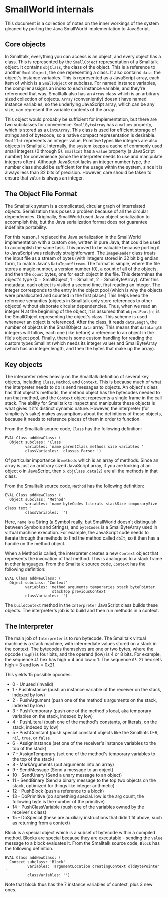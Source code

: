 # SmallWorld internals

This document is a collection of notes on the inner workings of the system
gleaned by porting the Java SmallWorld implementation to JavaScript.

## Core objects

In Smalltalk, everything you can access is an object, and every object has a
class. This is represented by the `SmallObject` representation of a Smalltalk
object. It contains `objClass`, the class of the object. This is a reference to
another `SmallObject`, the one representing a class. It also contains `data`,
the object's instance variables. This is represented as a JavaScript array, each
item of which is a `SmallObject` or subclass. For named instance variables, the
compiler assigns an index to each instance variable, and they're referenced that
way. Smalltalk also has an `Array` class which is an arbitrary sized collection
of objects. `Array` (conveniently) doesn't have named instance variables, so the
underlying JavaScript array, which can be any size, can represent the variable
contents of the array.

This object would probably be sufficient for implementation, but there are two
subclasses for convenience. `SmallByteArray` has a `values` property, which is
stored as a `Uint8Array`. This class is used for efficient storage of strings
and of bytecode, so a native compact representation is desirable. `SmallInt`
represents an integer value. Primitive types like integers are also objects in
Smalltalk. Internally, the system keeps a cache of commonly used small integers
(0 through 9). `SmallInt` has a `value` property (a JavaScript number) for
convenience (since the interpreter needs to use and manipulate integers often).
Although JavaScript lacks an integer number type, the number class should be
sufficient for the usage within the system, since it is always less than 32 bits
of precision. However, care should be taken to ensure that `value` is always an
integer.

## The Object File Format

The Smalltalk system is a complicated, circular graph of interrelated objects.
Serialization thus poses a problem because of all the circular dependencies.
Originally, SmallWorld used Java object serialization to accomplish this, but
the Java serialization format does not guarantee indefinite portability.

For this reason, I replaced the Java serialization in the SmallWorld
implementation with a custom one, written in pure Java, that could be used to
accomplish the same task. This proved to be valuable because porting it to
JavaScript was relatively straightforward. The `ImageReader` class treats the
input file as a stream of bytes (with integers stored in 32 bit big endian form,
to match Java's `DataInputStream`. The format is simple, where the file stores a
magic number, a version number (0), a count of all of the objects, and then the
`count` bytes, one for each object in the file. This determines the object's
type (0 = SmallObject, 1 = SmallInt, 2 = SmallByteArray). After this metadata,
each object is visited a second time, first reading an integer. The integer
corresponds to the entry in the object pool (which is why the objects were
preallocated and counted in the first place.) This helps keep the reference
semantics (objects in Smalltalk only store references to other objects) without
elaborate circular dependencies. Thus, when we read an integer N at the
beginning of the object, it is assumed that `objectPool[n]` is the SmallObject
representing the object's class. This scheme is used whenever an object is
referenced. After the class, it reads `dataLength`, the number of objects in the
SmallObject `data` array. This means that `dataLangth` integers will follow,
each one (like before) a reference to an object in the file's object pool.
Finally, there is some custom handling for reading the custom types SmallInt
(which needs its integer value) and SmallByteArray (which has an integer length,
and then the bytes that make up the array).

## Key objects

The interpreter relies heavily on the Smalltalk definition of several key
objects, including `Class`, `Method`, and `Context`. This is because much of
what the interpreter needs to do is send messages to objects. An object's class
has that object's methods, the method object has the bytecodes needed to run
that method, and the `Context` object represents a single frame in the call
stack. The ability for Smalltalk to inspect and manipulate these objects is what
gives it it's distinct dynamic nature. However, the interpreter (for
simplicity's sake) makes assumptions about the definitions of these objects,
because it needs to reference pieces of them in order to function.

From the Smalltalk source code, `Class` has the following definition:

```
EVAL Class addNewClass: (
  Object subclass: 'Class'
         variables: 'name parentClass methods size variables '
         classVariables: 'classes Parser ')
```

Of particular importance is `methods` which is an array of methods. Since an
array is just an arbitrary sized JavaScript array, if you are looking at an
object o in JavaScript, then `o.objClass.data[2]` are all the methods in that
class.

From the Smalltalk source code, `Method` has the following definition:

```
EVAL Class addNewClass: (
  Object subclass: 'Method'
         variables: 'name byteCodes literals stackSize temporarySize class text '
         classVariables: '')
```

Here, `name` is a String (a Symbol really, but SmallWorld doesn't distinguish
between Symbols and Strings), and `byteCodes` is a SmallByteArray used in
virtual machine execution. For example, the JavaScript code needs to iterate
through the methods to find the method called `doIt`, so it then has a handle on
the method object.

When a Method is called, the interpreter creates a new `Context` object that
represents the invocation of that method. This is analogous to a stack frame in
other languages. From the Smalltalk source code, `Context` has the following
definition:

```
EVAL Class addNewClass: (
  Object subclass: 'Context'
         variables: 'method arguments temporaries stack bytePointer
                     stackTop previousContext '
         classVariables: '')
```

The `buildContext` method in the `Interpreter` JavaScript class builds these
objects. The interpreter's job is to build and then run methods in a context.

## The Interpreter

The main job of `Interpreter` is to run bytecode. The Smalltalk virtual machine
is a stack machine, with intermediate values stored on a stack in the context.
The bytecodes themselves are one or two bytes, where the opcode (`high`) is four
bits, and the operand (low) is 4 or 8 bits. For example, the sequence `41` hex
has high = 4 and low = 1. The sequence `03 21` hex sets high = 3 and low = 0x21.

This yields 15 possible opcodes:

- 0 - Unused (invalid)
- 1 - PushInstance (push an instance variable of the receiver on the stack,
  indexed by low)
- 2 - PushArgument (push one of the method's arguments on the stack, indexed by
  low)
- 3 - PushTemporary (push one of the method's local, aka temporary variables on
  the stack, indexed by low)
- 4 - PushLiteral (push one of the method's constants, or literals, on the
  stack, indexed by low)
- 5 - PushConstant (push special constant objects like the SmallInts 0-9, `nil`,
  `true`, or `false`
- 6 - AssignInstance (set one of the receiver's instance variables to the top of
  the stack)
- 7 - AssignTemporary (set one of the method's temporary variables to the top of
  the stack)
- 8 - MarkArguments (put arguments into an array)
- 9 - SendMessage (Send a message to an object)
- 10 - SendUnary (Send a unary message to an object)
- 11 - SendBinary (Send a binary message to the top two objects on the stack,
  optimized for things like integer arithmetic)
- 12 - PushBlock (push a reference to a block)
- 13 - DoPrimitive (do something special. low is the arg count, the following
  byte is the number of the primitive)
- 14 - PushClassVariable (push one of the variables owned by the receiver's
  class)
- 15 - DoSpecial (these are auxiliary instructions that didn't fit above, such
  as returning from a context)

Block is a special object which is a subset of bytecode within a compiled
method. Blocks are special because they are executable - sending the `value`
message to a block evaluates it. From the Smalltalk source code, `Block` has the
following definition.

```
EVAL Class addNewClass: (
  Context subclass: 'Block'
          variables: 'argumentLocation creatingContext oldBytePointer '
          classVariables: '')
```

Note that block thus has the 7 instance variables of context, plus 3 new ones.
